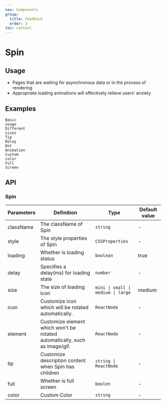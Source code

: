 ```yaml
---
nav: Components
group:
  title: Feedback
  order: 3
toc: content
---
```


# Spin

## Usage

- Pages that are waiting for asynchronous data or in the process of rendering
- Appropriate loading animations will effectively relieve users’ anxiety

## Examples

<code src="../../packages/ui/examples/spin/basic.tsx" description="A simple loading state.">Basic usage</code>  
<code src="../../packages/ui/examples/spin/size.tsx" description="Set `size` to get loading icons of different sizes.">Different sizes</code>  
<code src="../../packages/ui/examples/spin/tip.tsx" description="Customize the loading copy through the `tip` field.">Tip</code>  
<code src="../../packages/ui/examples/spin/delay.tsx" description="Delayed display of `loading` through `delay`, anti-shake processing of state switching, effectively avoiding rapid state switching The screen flashes.">Delay</code>  
<code src="../../packages/ui/examples/spin/dot.tsx" description="Set point animation via `dot`.">Dot Animation</code>  
<code src="../../packages/ui/examples/spin/color.tsx" description="Supports customizing `color` attributes for color settings.">Custom color</code>  
<code src="../../packages/ui/examples/spin/full.tsx" description="`full` properties are great for creating smooth page loaders. It adds a translucent overlay and places a spinning loading symbol in its center.">Full Screen</code>

## API

### Spin

| **Parameters** | **Definition** | **Type** | **Default value** |
| --- | --- | --- | --- |
| className | The className of Spin | `string` | - |
| style | The style properties of Spin | `CSSProperties` | - |
| loading | Whether is loading status | `boolean` | true |
| delay | Specifies a delay(ms) for loading state | `number` | - |
| size | The size of loading icon | `mini \| small \| medium \| large` | medium |
| icon | Customize icon which will be rotated automatically. | `ReactNode` | - |
| element | Customize element which won't be rotated automatically, such as image/gif. | `ReactNode` | - |
| tip | Customize description content when Spin has children | `string \| ReactNode` | - |
| full | Whether is full screen | `boolen` | - |
| color | Custom Color | `string` | - |
